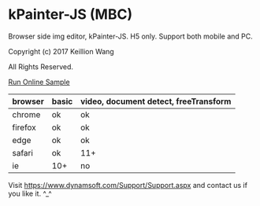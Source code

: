 # kPainter-JS (MBC)

Browser side img editor, kPainter-JS. H5 only. Support both mobile and PC.

Copyright (c) 2017 Keillion Wang

All Rights Reserved.

[Run Online Sample](https://www.keillion.site/kpainter/)

| browser | basic | video, document detect, freeTransform |
|-|-|-|
|chrome|ok|ok|
|firefox|ok|ok|
|edge|ok|ok|
|safari|ok|11+|
|ie|10+|no|

Visit https://www.dynamsoft.com/Support/Support.aspx and contact us if you like it. ^_^
